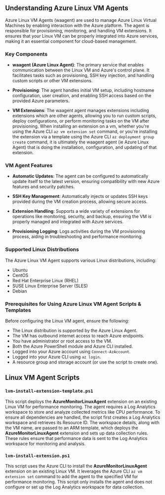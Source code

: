 ## Understanding Azure Linux VM Agents

Azure Linux VM Agents (waagent) are used to manage Azure Linux Virtual Machines by enabling interaction with the Azure platform. The agent is responsible for provisioning, monitoring, and handling VM extensions. It ensures that your Linux VM can be properly integrated into Azure services, making it an essential component for cloud-based management.

### Key Components

- **waagent (Azure Linux Agent)**: The primary service that enables communication between the Linux VM and Azure's control plane. It facilitates tasks such as provisioning, SSH key injection, and handling custom scripts or other VM extensions.

- **Provisioning**: The agent handles initial VM setup, including hostname configuration, user creation, and enabling SSH access based on the provided Azure parameters.

- **VM Extensions**: The waagent agent manages extensions including extensions which are other agents, allowing you to run custom scripts, deploy configurations, or perform monitoring tasks on the VM after provisioning. When installing an extension on a vm, whether you're using the Azure CLI `az vm extension set` command, or you're installing the extension via a template using the Azure CLI `az deployment group create` command, it is ultimately the waagent agent (ie Azure Linux Agent) that is doing the installation, configuration, and updating of that extension.

### VM Agent Features

- **Automatic Updates**: The agent can be configured to automatically update itself to the latest version, ensuring compatibility with new Azure features and security patches.

- **SSH Key Management**: Automatically injects or updates SSH keys provided during the VM creation process, allowing secure access.

- **Extension Handling**: Supports a wide variety of extensions for operations like monitoring, security, and backup, ensuring the VM is properly managed and integrated with Azure services.

- **Provisioning Logging**: Logs activities during the VM provisioning process, aiding in troubleshooting and performance monitoring.

### Supported Linux Distributions

The Azure Linux VM Agent supports various Linux distributions, including:

- Ubuntu
- CentOS
- Red Hat Enterprise Linux (RHEL)
- SUSE Linux Enterprise Server (SLES)
- Debian

### Prerequisites for Using Azure Linux VM Agent Scripts & Templates

Before configuring the Linux VM agent, ensure the following:

- The Linux distribution is supported by the Azure Linux Agent.
- The VM has outbound internet access to reach Azure endpoints.
- You have administrator or root access to the VM.
- Both the Azure PowerShell module and Azure CLI installed.
- Logged into your Azure account using `Connect-AzAccount`.
- Logged into your Azure CLI using `az login`.
- A resource group and storage account (or use the script to create one).

## Linux VM Agent Scripts

### `lvm-install-extension-template.ps1`

This script deploys the **AzureMonitorLinuxAgent** extension on an existing Linux VM for performance monitoring. The agent requires a Log Analytics workspace to store and analyze collected metrics like CPU performance. To ensure all dependencies are handled, the script first creates a Log Analytics workspace and retrieves its Resource ID. The workspace details, along with the VM name, are passed to an ARM template, which deploys the **AzureMonitorLinuxAgent** extension and sets up data collection rules. These rules ensure that performance data is sent to the Log Analytics workspace for monitoring and analysis.

### `lvm-install-extension.ps1`

This script uses the Azure CLI to install the **AzureMonitorLinuxAgent** extension on an existing Linux VM. It leverages the Azure CLI `az vm extension set` command to add the agent to the specified VM for performance monitoring. This script only installs the agent and does not configure or set up the Log Analytics workspace for data collection.